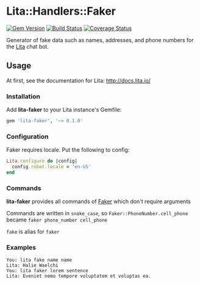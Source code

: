 Lita::Handlers::Faker
=====================

[![Gem Version](https://badge.fury.io/rb/lita-faker.svg)](http://badge.fury.io/rb/lita-faker)
[![Build Status](https://travis-ci.org/braiden-vasco/lita-faker.svg)](https://travis-ci.org/braiden-vasco/lita-faker)
[![Coverage Status](https://coveralls.io/repos/braiden-vasco/lita-faker/badge.svg)](https://coveralls.io/r/braiden-vasco/lita-faker)

Generator of fake data such as names, addresses,
and phone numbers for the [Lita](https://lita.io) chat bot.

Usage
-----

At first, see the documentation for Lita: http://docs.lita.io/

### Installation

Add **lita-faker** to your Lita instance's Gemfile:

```ruby
gem 'lita-faker', '~> 0.1.0'
```

### Configuration

Faker requires locale. Put the following to config:

```ruby
Lita.configure do |config|
  config.robot.locale = 'en-US'
end
```

### Commands

**lita-faker** provides all commands of [Faker](https://github.com/stympy/faker)
which don't require arguments

Commands are written in `snake_case`, so `Faker::PhoneNumber.cell_phone`
became `faker phone_number cell_phone`

`fake` is alias for `faker`

### Examples

```
You: lita fake name name
Lita: Halie Waelchi
You: lita faker lorem sentence
Lita: Eveniet nemo tempore voluptatem et voluptas ea.
```
